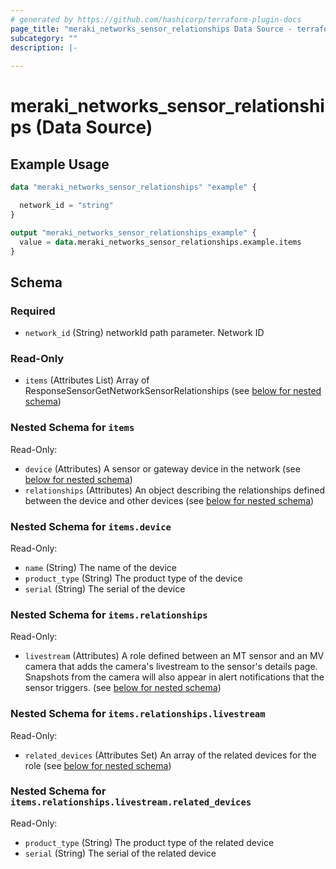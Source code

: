 ```yaml
---
# generated by https://github.com/hashicorp/terraform-plugin-docs
page_title: "meraki_networks_sensor_relationships Data Source - terraform-provider-meraki"
subcategory: ""
description: |-
  
---
```


# meraki_networks_sensor_relationships (Data Source)



## Example Usage

```terraform
data "meraki_networks_sensor_relationships" "example" {

  network_id = "string"
}

output "meraki_networks_sensor_relationships_example" {
  value = data.meraki_networks_sensor_relationships.example.items
}
```

<!-- schema generated by tfplugindocs -->
## Schema

### Required

- `network_id` (String) networkId path parameter. Network ID

### Read-Only

- `items` (Attributes List) Array of ResponseSensorGetNetworkSensorRelationships (see [below for nested schema](#nestedatt--items))

<a id="nestedatt--items"></a>
### Nested Schema for `items`

Read-Only:

- `device` (Attributes) A sensor or gateway device in the network (see [below for nested schema](#nestedatt--items--device))
- `relationships` (Attributes) An object describing the relationships defined between the device and other devices (see [below for nested schema](#nestedatt--items--relationships))

<a id="nestedatt--items--device"></a>
### Nested Schema for `items.device`

Read-Only:

- `name` (String) The name of the device
- `product_type` (String) The product type of the device
- `serial` (String) The serial of the device


<a id="nestedatt--items--relationships"></a>
### Nested Schema for `items.relationships`

Read-Only:

- `livestream` (Attributes) A role defined between an MT sensor and an MV camera that adds the camera's livestream to the sensor's details page. Snapshots from the camera will also appear in alert notifications that the sensor triggers. (see [below for nested schema](#nestedatt--items--relationships--livestream))

<a id="nestedatt--items--relationships--livestream"></a>
### Nested Schema for `items.relationships.livestream`

Read-Only:

- `related_devices` (Attributes Set) An array of the related devices for the role (see [below for nested schema](#nestedatt--items--relationships--livestream--related_devices))

<a id="nestedatt--items--relationships--livestream--related_devices"></a>
### Nested Schema for `items.relationships.livestream.related_devices`

Read-Only:

- `product_type` (String) The product type of the related device
- `serial` (String) The serial of the related device
